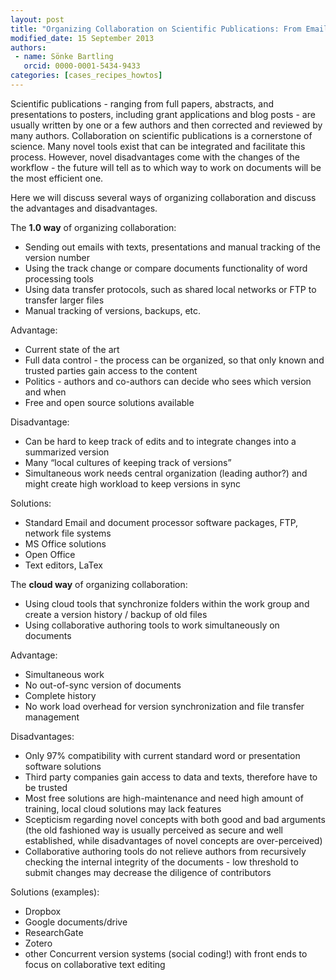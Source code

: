 ```yaml
---
layout: post
title: "Organizing Collaboration on Scientific Publications: From Email Lists to Cloud Services"
modified_date: 15 September 2013
authors:
 - name: Sönke Bartling
   orcid: 0000-0001-5434-9433
categories: [cases_recipes_howtos]
---
```


Scientific publications - ranging from full papers, abstracts, and
presentations to posters, including grant applications and blog posts -
are usually written by one or a few authors and then corrected and
reviewed by many authors. Collaboration on scientific publications is a
cornerstone of science. Many novel tools exist that can be integrated
and facilitate this process. However, novel disadvantages come with the
changes of the workflow - the future will tell as to which way to work
on documents will be the most efficient one.

Here we will discuss several ways of organizing collaboration and
discuss the advantages and disadvantages.

The **1.0 way** of organizing collaboration:

-   Sending out emails with texts, presentations and manual tracking of
    the version number
-   Using the track change or compare documents functionality of word
    processing tools
-   Using data transfer protocols, such as shared local networks or FTP
    to transfer larger files
-   Manual tracking of versions, backups, etc.

Advantage:

-   Current state of the art
-   Full data control - the process can be organized, so that only known
    and trusted parties gain access to the content
-   Politics - authors and co-authors can decide who sees which version
    and when
-   Free and open source solutions available

Disadvantage:

-   Can be hard to keep track of edits and to integrate changes into a
    summarized version
-   Many “local cultures of keeping track of versions”
-   Simultaneous work needs central organization (leading author?) and
    might create high workload to keep versions in sync

Solutions:

-   Standard Email and document processor software packages, FTP,
    network file systems
-   MS Office solutions
-   Open Office
-   Text editors, LaTex

The **cloud way** of organizing collaboration:

-   Using cloud tools that synchronize folders within the work group and
    create a version history / backup of old files
-   Using collaborative authoring tools to work simultaneously on
    documents

Advantage:

-   Simultaneous work
-   No out-of-sync version of documents
-   Complete history
-   No work load overhead for version synchronization and file transfer
    management

Disadvantages:

-   Only 97% compatibility with current standard word or presentation
    software solutions
-   Third party companies gain access to data and texts, therefore have
    to be trusted
-   Most free solutions are high-maintenance and need high amount of
    training, local cloud solutions may lack features
-   Scepticism regarding novel concepts with both good and bad arguments
    (the old fashioned way is usually perceived as secure and well
    established, while disadvantages of novel concepts are
    over-perceived)
-   Collaborative authoring tools do not relieve authors from
    recursively checking the internal integrity of the documents - low
    threshold to submit changes may decrease the diligence of
    contributors

Solutions (examples):

-   Dropbox
-   Google documents/drive
-   ResearchGate
-   Zotero
-   other Concurrent version systems (social coding!) with front ends to
    focus on collaborative text editing
